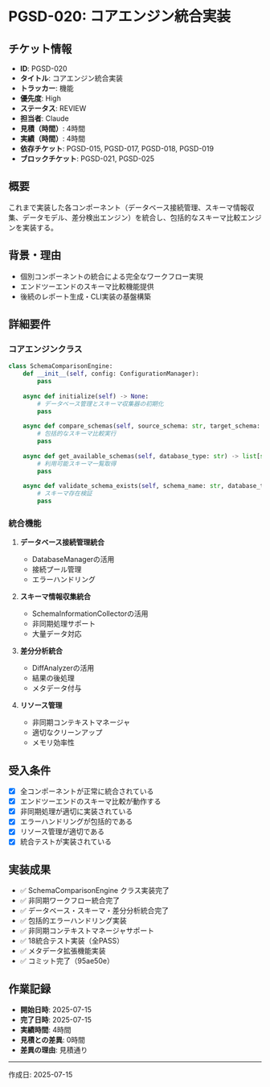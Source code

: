 # PGSD-020: コアエンジン統合実装

## チケット情報
- **ID**: PGSD-020
- **タイトル**: コアエンジン統合実装  
- **トラッカー**: 機能
- **優先度**: High
- **ステータス**: REVIEW
- **担当者**: Claude
- **見積（時間）**: 4時間
- **実績（時間）**: 4時間
- **依存チケット**: PGSD-015, PGSD-017, PGSD-018, PGSD-019
- **ブロックチケット**: PGSD-021, PGSD-025

## 概要
これまで実装した各コンポーネント（データベース接続管理、スキーマ情報収集、データモデル、差分検出エンジン）を統合し、包括的なスキーマ比較エンジンを実装する。

## 背景・理由
- 個別コンポーネントの統合による完全なワークフロー実現
- エンドツーエンドのスキーマ比較機能提供
- 後続のレポート生成・CLI実装の基盤構築

## 詳細要件
### コアエンジンクラス
```python
class SchemaComparisonEngine:
    def __init__(self, config: ConfigurationManager):
        pass
    
    async def initialize(self) -> None:
        # データベース管理とスキーマ収集器の初期化
        pass
    
    async def compare_schemas(self, source_schema: str, target_schema: str) -> DiffResult:
        # 包括的なスキーマ比較実行
        pass
    
    async def get_available_schemas(self, database_type: str) -> list[str]:
        # 利用可能スキーマ一覧取得
        pass
    
    async def validate_schema_exists(self, schema_name: str, database_type: str) -> bool:
        # スキーマ存在検証
        pass
```

### 統合機能
1. **データベース接続管理統合**
   - DatabaseManagerの活用
   - 接続プール管理
   - エラーハンドリング

2. **スキーマ情報収集統合**
   - SchemaInformationCollectorの活用
   - 非同期処理サポート
   - 大量データ対応

3. **差分分析統合**
   - DiffAnalyzerの活用
   - 結果の後処理
   - メタデータ付与

4. **リソース管理**
   - 非同期コンテキストマネージャ
   - 適切なクリーンアップ
   - メモリ効率性

## 受入条件
- [x] 全コンポーネントが正常に統合されている
- [x] エンドツーエンドのスキーマ比較が動作する
- [x] 非同期処理が適切に実装されている
- [x] エラーハンドリングが包括的である
- [x] リソース管理が適切である
- [x] 統合テストが実装されている

## 実装成果
- ✅ SchemaComparisonEngine クラス実装完了
- ✅ 非同期ワークフロー統合完了
- ✅ データベース・スキーマ・差分分析統合完了
- ✅ 包括的エラーハンドリング実装
- ✅ 非同期コンテキストマネージャサポート
- ✅ 18統合テスト実装（全PASS）
- ✅ メタデータ拡張機能実装
- ✅ コミット完了（95ae50e）

## 作業記録
- **開始日時**: 2025-07-15
- **完了日時**: 2025-07-15 
- **実績時間**: 4時間
- **見積との差異**: 0時間
- **差異の理由**: 見積通り

---

作成日: 2025-07-15